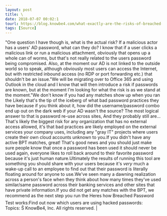 ```yaml
---
layout: post
title: \
date: 2018-07-07 00:02:1
tourl: https://blog.knowbe4.com/what-exactly-are-the-risks-of-breached-passwords
tags: [Source]
---
```

"One question I have though is, what is the actual risk? If a malicious actor has a users' AD password, what can they do? I know that if a user clicks a malicious link or run a malicious attachment, obviously that opens up a whole can of worms, but that's not really related to the users password being compromised. Also, at the moment our AD is not linked to the outside world so to speak, although obviously most users can access the Internet, but with restricted inbound access (no RDP or port forwarding etc.) that shouldn't be an issue."We will be migrating over to Office 365 and using Outlook in the cloud and I know that will then introduce a risk if passwords are known, but at the moment I'm looking for what the risk is as we stand at the moment."We don't know if you had any matches show up when you ran the Likely that's the tip of the iceberg of what bad password practices they have because if you think about it, how did the username/password combo end up out on the dark web if your AD wasn't the source? The most logical answer to that is password re-use across sites, And they probably still are... That's likely the biggest risk for any organization that has no external access allowed, it's that bad practices are likely employed on the external services your company uses, including any "gray IT" projects where users create their own cloud accounts unknown to you.If you didn't have any active BPT matches, great! That's good news and you should just make sure people know that once a password has been used it should never be used again, everyone likes to roll back around to their favorite password because it's just human nature.Ultimately the results of running this tool are something you should share with your users because it's *very* much a wake-up call to an employee to find out that their password is literally floating around for anyone to use.We've seen many a dawning realization across a person's face when they think about how many times they've used similar/same password across their banking services and other sites that have private information.If you did not get any matches with the BPT, we recommend as the next step you run the Heres how Breached Password Test works:Find out now which users are using hacked passwords: Topics: Š KnowBe4, Inc. All rights reserved. | 